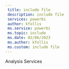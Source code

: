 ```yaml
---
 title: include file
 description: include file
 services: powerbi
 author: kfollis
 ms.service: powerbi
 ms.topic: include
 ms.date: 02/06/2023
 ms.author: kfollis
 ms.custom: include file
---
```

Analysis Services 
